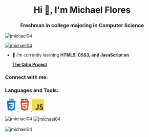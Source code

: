 <h1 align="center">Hi 👋, I'm Michael Flores</h1>
<h3 align="center">Freshman in college majoring in Computer Science</h3>

<p align="left"> <img src="https://komarev.com/ghpvc/?username=jmichael04&label=Profile%20views&color=0e75b6&style=flat" alt="jmichael04" /> </p>

<p align="left"> <a href="https://github.com/ryo-ma/github-profile-trophy"><img src="https://github-profile-trophy.vercel.app/?username=jmichael04" alt="jmichael04" /></a> </p>

- 🌱 I’m currently learning **HTML5, CSS3, and JavaScript on <p><a href="https://www.theodinproject.com/">The Odin Project</a></p>**

<h3 align="left">Connect with me:</h3>
<p align="left">
</p>

<h3 align="left">Languages and Tools:</h3>
<p align="left"> <a href="https://www.w3schools.com/css/" target="_blank" rel="noreferrer"> <img src="https://raw.githubusercontent.com/devicons/devicon/master/icons/css3/css3-original-wordmark.svg" alt="css3" width="40" height="40"/> </a> <a href="https://www.w3.org/html/" target="_blank" rel="noreferrer"> <img src="https://raw.githubusercontent.com/devicons/devicon/master/icons/html5/html5-original-wordmark.svg" alt="html5" width="40" height="40"/> </a> <a href="https://developer.mozilla.org/en-US/docs/Web/JavaScript" target="_blank" rel="noreferrer"> <img src="https://raw.githubusercontent.com/devicons/devicon/master/icons/javascript/javascript-original.svg" alt="javascript" width="40" height="40"/> </a> </p>

<p><img align="left" src="https://github-readme-stats.vercel.app/api/top-langs?username=jmichael04&show_icons=true&locale=en&layout=compact" alt="jmichael04" /></p>

<p>&nbsp;<img align="center" src="https://github-readme-stats.vercel.app/api?username=jmichael04&show_icons=true&locale=en" alt="jmichael04" /></p>

<p><img align="center" src="https://github-readme-streak-stats.herokuapp.com/?user=jmichael04&" alt="jmichael04" /></p>
